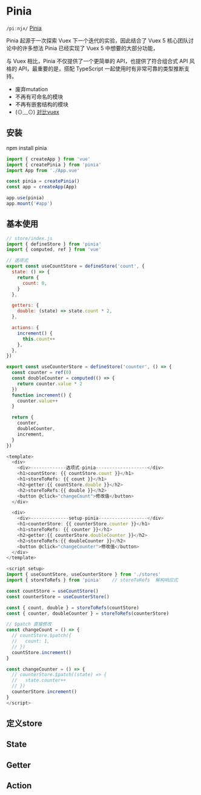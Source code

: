 # Pinia
`/piːnjʌ/`   [Pinia](https://pinia.vuejs.org/zh)

Pinia 起源于一次探索 Vuex 下一个迭代的实验，因此结合了 Vuex 5 核心团队讨论中的许多想法 Pinia 已经实现了 Vuex 5 中想要的大部分功能，

与 Vuex 相比，Pinia 不仅提供了一个更简单的 API，也提供了符合组合式 API 风格的 API，最重要的是，搭配 TypeScript 一起使用时有非常可靠的类型推断支持。
- 废弃mutation
- 不再有可命名的模块
- 不再有嵌套结构的模块
- (⊙﹏⊙)
[对比vuex](https://pinia.vuejs.org/zh/introduction.html#comparison-with-vuex)

## 安装
npm install pinia
```js
import { createApp } from 'vue'
import { createPinia } from 'pinia'
import App from './App.vue'

const pinia = createPinia()
const app = createApp(App)

app.use(pinia)
app.mount('#app')
```
## 基本使用
```js
// store/index.js
import { defineStore } from 'pinia'
import { computed, ref } from 'vue'

// 选项式
export const useCountStore = defineStore('count', {
  state: () => {
    return {
      count: 0,
    }
  },

  getters: {
    double: (state) => state.count * 2,
  },

  actions: {
    increment() {
      this.count++
    },
  },
})

export const useCounterStore = defineStore('counter', () => {
  const counter = ref(0)
  const doubleCounter = computed(() => {
    return counter.value * 2
  })
  function increment() {
    counter.value++
  }

  return {
    counter,
    doubleCounter,
    increment,
  }
})
```
```js
<template>
  <div>
    <div>-------------选项式-pinia-------------------</div>
    <h1>countStore: {{ countStore.count }}</h1>
    <h1>storeToRefs: {{ count }}</h1>
    <h2>getter:{{ countStore.double }}</h2>
    <h2>storeToRefs:{{ double }}</h2>
    <button @click="changeCount">修改值</button>
  </div>

  <div>
    <div>--------------setup-pinia------------------</div>
    <h1>counterStore: {{ counterStore.counter }}</h1>
    <h1>storeToRefs: {{ counter }}</h1>
    <h2>getter:{{ counterStore.doubleCounter }}</h2>
    <h2>storeToRefs:{{ doubleCounter }}</h2>
    <button @click="changeCounter">修改值</button>
  </div>
</template>

<script setup>
import { useCountStore, useCounterStore } from './stores'
import { storeToRefs } from 'pinia'    // storeToRefs  解构响应式

const countStore = useCountStore()
const counterStore = useCounterStore()

const { count, double } = storeToRefs(countStore)
const { counter, doubleCounter } = storeToRefs(counterStore)

// $patch 直接修改
const changeCount = () => {
  // countStore.$patch({
  //   count: 1,
  // })
  countStore.increment()
}

const changeCounter = () => {
  // counterStore.$patch((state) => {
  //   state.counter++
  // })
  counterStore.increment()
}
</script>
```


## 定义store
## State
## Getter
## Action